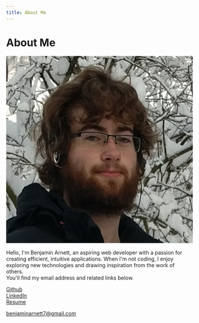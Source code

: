 ```yaml
---
title: About Me
---
```

# About Me

![profile-image](/assets/img/profile-image.jpg)

Hello, I'm Benjamin Arnett, an aspiring web developer with a passion for creating efficient, intuitive applications. When I'm not coding, I enjoy exploring new technologies and drawing inspiration from the work of others.     
You'll find my email address and related links below.

[Github](https://github.com/benjaminarnett)     
[LinkedIn](https://www.linkedin.com/in/benjamin-arnett/)     
[Resume](/assets/pdf/Benjamin_Arnett_Resume.pdf)

[benjaminarnett7@gmail.com](mailto:benjaminarnett7@gmail.com)  






